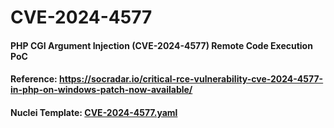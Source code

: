 # CVE-2024-4577
#### PHP CGI Argument Injection (CVE-2024-4577) Remote Code Execution PoC
#### Reference: https://socradar.io/critical-rce-vulnerability-cve-2024-4577-in-php-on-windows-patch-now-available/
#### Nuclei Template: <a href="https://github.com/projectdiscovery/nuclei-templates/blob/main/http/cves/2024/CVE-2024-4577.yaml">CVE-2024-4577.yaml</a>
